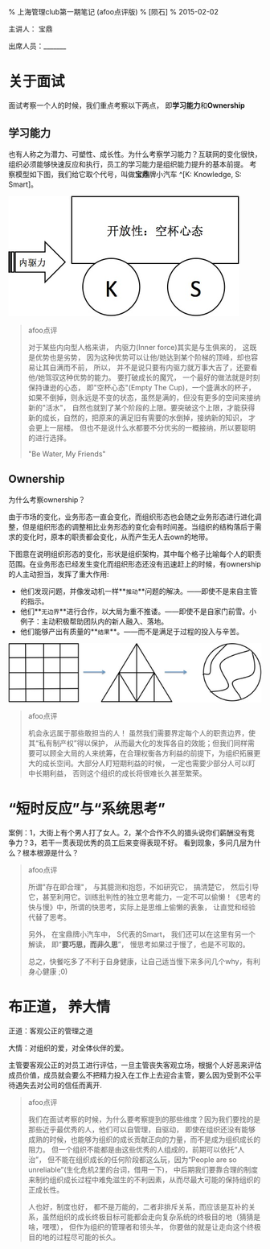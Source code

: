 % 上海管理club第一期笔记 (afoo点评版)
% [陨石]
% 2015-02-02

主讲人： 宝鼎

出席人员：_______

# 关于面试

面试考察一个人的时候，我们重点考察以下两点， 即**学习能力**和**Ownership**

## 学习能力

也有人称之为潜力、可塑性、成长性。为什么考察学习能力？互联网的变化很快，组织必须能够快速反应和执行，员工的学习能力是组织能力提升的基本前提。
考察模型如下图，我们给它取个代号，叫做**宝鼎**牌小汽车 ^[K: Knowledge, S: Smart]。

![](images/inner-driven-car.png)

> afoo点评
> 
> 对于某些内向型人格来讲， 内驱力(Inner force)其实是与生俱来的， 这既是优势也是劣势， 因为这种优势可以让他/她达到某个阶梯的顶峰，却也容易让其自满而不前， 所以， 并不是说只要有内驱力就万事大吉了，还要看他/她驾驭这种优势的能力。 要打破成长的魔咒， 一个最好的做法就是时刻保持谦逊的心态， 即"空杯心态"(Empty The Cup)，一个盛满水的杯子，如果不倒掉，则永远是不变的状态，虽然是满的，但没有更多的空间来接纳新的"活水"， 自然也就到了某个阶段的上限。要突破这个上限，才能获得新的成长，自然的，把原来的满足旧有需要的水倒掉，接纳新的知识， 才会更上一层楼。 但也不是说什么水都要不分优劣的一概接纳，所以要聪明的进行选择。
> 
> "Be Water, My Friends"

## Ownership

为什么考察ownership？

由于市场的变化，业务形态一直会变化，而组织形态也会随之业务形态进行进化调整，但是组织形态的调整相比业务形态的变化会有时间差。当组织的结构落后于需求的变化时，原本的职责都会变化，从而产生无人去own的地带。

下图意在说明组织形态的变化，形状是组织架构，其中每个格子比喻每个人的职责范围。在业务形态已经发生变化而组织形态还没有迅速赶上的时候，有ownership的人主动担当，发挥了重大作用:

* 他们发现问题，并像发动机一样**`推动`**问题的解决。——即使不是来自主管的指示。
* 他们**`无边界`**进行合作，以大局为重不推诿。——即使不是自家门前雪。小例子：主动积极帮助团队内的新人融入、落地。
* 他们能够产出有质量的**`结果`**。——而不是满足于过程的投入与辛苦。

![](images/adaptive-orgnization.png)

> afoo点评
> 
> 机会永远属于那些敢担当的人！ 虽然我们需要界定每个人的职责边界，使其“私有制产权”得以保护， 从而最大化的发挥各自的效能；但我们同样需要可以顾全大局的人来统筹，在合理权衡各方利益的前提下，为组织拓展更大的成长空间。大部分人盯短期利益的时候， 一定也需要少部分人可以盯中长期利益， 否则这个组织的成长将很难长久甚至繁荣。


# “短时反应”与“系统思考”

案例：1，大街上有个男人打了女人。2，某个合作不久的猎头说你们薪酬没有竞争力？3，若干一贯表现优秀的员工后来变得表现不好。
看到现象，多问几层为什么？根本根源是什么？

> afoo点评
> 
> 所谓"存在即合理"， 与其臆测和抱怨，不如研究它， 搞清楚它， 然后引导它，甚至利用它。训练批判性的独立思考能力，一定不可以偷懒！《思考的快与慢》中，所谓的快思考，实际上是思维上偷懒的表象， 让直觉和经验代替了思考。
> 
> 另外， 在宝鼎牌小汽车中， S代表的Smart， 我们还可以在这里有另一个解读， 即“**要巧思，而非久思**”， 慢思考如果过于慢了，也是不可取的。
> 
> 总之，快餐吃多了不利于自身健康，让自己适当慢下来多问几个why，有利身心健康 ;0)


# 布正道， 养大情

正道：客观公正的管理之道

大情：对组织的爱，对全体伙伴的爱。

主管要客观公正的对员工进行评估，一旦主管丧失客观立场，根据个人好恶来评估成员价值，成员就会要么不把精力投入在工作上去迎合主管，要么因为受到不公平待遇失去对公司的信任而离开.

> afoo点评
> 
> 我们在面试考察的时候，为什么要考察提到的那些维度？因为我们要找的是那些近乎最优秀的人，他们可以自管理，自驱动， 即使在组织还没有能够成熟的时候，也能够为组织的成长贡献正向的力量，而不是成为组织成长的阻力。 但一个组织不能都是由这些优秀的人组成的，前期可以依托“人治”， 但不能在组织成长的任何阶段都这么玩，因为“People are so unreliable”(生化危机2里的台词，借用一下)， 中后期我们要靠合理的制度来制约组织成长过程中难免滋生的不利因素，从而尽最大可能的保持组织的正成长性。 
> 
> 人也好，制度也好， 都不是万能的，二者非排斥关系，而应该是互补的关系，虽然组织的成长终极目标可能都会走向复杂系统的终极目的地（猜猜是啥，嘿嘿）， 但作为组织的管理者和领头羊， 你要做的就是让走向这个终极目的地的过程尽可能的长久。



